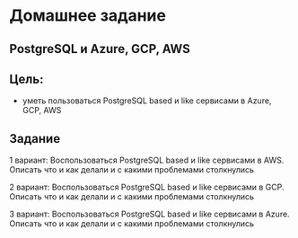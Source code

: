 # Домашнее задание

## PostgreSQL и Azure, GCP, AWS

## Цель: 
- уметь пользоваться PostgreSQL based и like сервисами в Azure, GCP, AWS

## Задание
1 вариант:
Воспользоваться PostgreSQL based и like сервисами в AWS. Описать что и как делали и с какими проблемами столкнулись

2 вариант:
Воспользоваться PostgreSQL based и like сервисами в GCP. Описать что и как делали и с какими проблемами столкнулись

3 вариант:
Воспользоваться PostgreSQL based и like сервисами в Azure. Описать что и как делали и с какими проблемами столкнулись